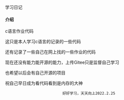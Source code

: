 学习日记


#### 介绍
c语言作业代码

这只是本人学习c语言的记录的一些代码

还有记录了一些自己在网上找的一些作业的代码

现在还没有能力能开源的能力，上传Gitee只是监督自己学习

也希望以后会有自己开源的项目

祝自己早日成为看代码看到是内存的大神


                              好好学习，天天向上2022.2.25
